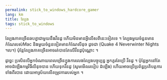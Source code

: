```yaml
---
permalink: stick_to_windows_hardcore_gamer
lang: km
title: ល្បែង​
tags: stick_to_windows
---
```


ល្បែង​ភាគ​ច្រើន​ឆប​គ្នា​​​ជា​មួយ​នឹង​​​វីន​ដូ​ ហើយ​មិន​មាន​​អ្វី​លើស​ពី​នេះ​ទៀត​​ទេ​ ។ ល្បែង​​មួយ​ចំនួន​​មាន​កំណែ​របស់​ Mac និង​មួយ​ចំនួន​ទៀត​​មាន​កំណែ​លីនុច​ ដូច​ជា (Quake 4
Neverwinter Nights ។ល។) ប៉ុន្តែ​ល្បែង​ភាគ​ច្រើន​អាច​រត់​បាន​តែ​លើ​វីនដូ​ប៉ុណ្ណោះ ។

ដូច្នេះ​ ប្រសិន​​បើ​អ្នក​ចំណាយ​ពេល​ច្រើន​ក្នុង​ការ​​លេង​ល្បែង​បច្ចុប្បន្ន​ អ្នក​គួរ​តែ​ប្រើ​ 
​វីនដូ ។ ប៉ុន្តែ​អ្នក​នៅ​តែអាច​ដំឡើង​កម្ម​វិធី​លីនុច​បាន​ ហើយ​ទុក​​​វីន​ដូ (សូម​មើល​របៀប​ 
ដំឡើង​) ហើយ​​អាច​​ប្រើ​​​ប្រព័ន្ធ​ប្រតិបត្ត​ការ​​ទាំង​ពីរ​បាន​ ដោយ​អាស្រ័យ​លើ​តម្រូវ​ការ​របស់​អ្នក​ ។

